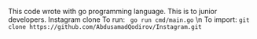 This code wrote with go programming language. This is to junior developers. Instagram clone
To run: ``` go run cmd/main.go``` \n
To import: ``` git clone https://github.com/AbdusamadQodirov/Instagram.git ```

